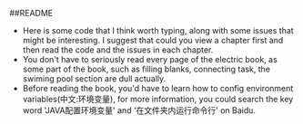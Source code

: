 ##README
*	Here is some code that I think worth typing, along with some issues that might be interesting. I suggest that could you view a chapter first and then read the code and the issues in each chapter.
*	You don't have to seriously read every page of the electric book, as some part of the book, such as filling blanks, connecting task, the swiming pool section are dull actually.
*	Before reading the book, you'd have to learn how to config environment variables(中文:环境变量), for more information, you could search the key word 'JAVA配置环境变量' and '在文件夹内运行命令行' on Baidu.